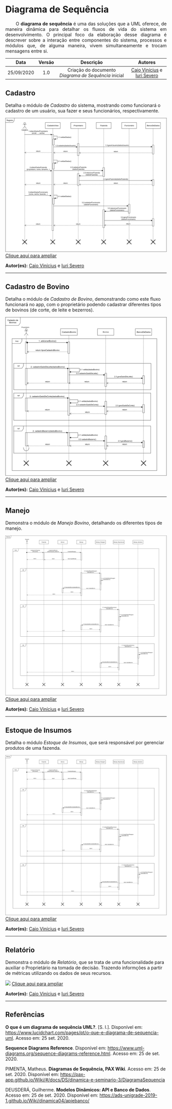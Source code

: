 # Diagrama de Sequência

<p align="justify"> &emsp;&emsp; O <strong>diagrama de sequência</strong> é uma das soluções que a UML oferece, de maneira dinâmica para detalhar os fluxos de vida do sistema em desenvolvimento. O principal foco da elaboração desse diagrama é descrever sobre a interação entre componentes do sistema, processos e módulos que, de alguma maneira, vivem simultaneamente e trocam mensagens entre si.


</p>

|    Data    | Versão |                Descrição                |                     Autores                     |
| :--------: | :----: | :-------------------------------------: | :-------------------------------------------: |
| 25/09/2020 |  1.0   | Criação do documento <i>Diagrama de Sequência</i>  inicial | [Caio Vinícius](https://github.com/caiovfernandes) e [Iuri Severo](https://github.com/iurisevero) |


## Cadastro
Detalha o módulo de *Cadastro* do sistema, mostrando como funcionará o cadastro de um usuário, sua fazer e seus funcionários, respectivamente.

<img src="docs/Assets/Img/Modeling/SequenceDiagram/SequenceDiagram-RegistroELogin.png">
<a href="docs/Assets/Img/Modeling/SequenceDiagram/SequenceDiagram-RegistroELogin.png"> Clique aqui para ampliar</a>

**Autor(es):** [Caio Vinícius](https://github.com/caiovfernandes) e [Iuri Severo](https://github.com/iurisevero)

---

## Cadastro de Bovino
Detalha o módulo de *Cadastro de Bovino*, demonstrando como este fluxo funcionará no app, com o proprietário podendo cadastrar diferentes tipos de bovinos (de corte, de leite e bezerros).

<img src="docs/Assets/Img/Modeling/SequenceDiagram/SequenceDiagram-CadastroDeBovino.png">
<a href="docs/Assets/Img/Modeling/SequenceDiagram/SequenceDiagram-CadastroDeBovino.png"> Clique aqui para ampliar</a>

**Autor(es):** [Caio Vinícius](https://github.com/caiovfernandes) e [Iuri Severo](https://github.com/iurisevero)

---

## Manejo
Demonstra o módulo de *Manejo Bovino*, detalhando os diferentes tipos de manejo.

<img src="docs/Assets/Img/Modeling/SequenceDiagram/SequenceDiagram-Manejo.png">
<a href="docs/Assets/Img/Modeling/SequenceDiagram/SequenceDiagram-Manejo.png"> Clique aqui para ampliar</a>

**Autor(es):** [Caio Vinícius](https://github.com/caiovfernandes) e [Iuri Severo](https://github.com/iurisevero)

---

## Estoque de Insumos
Detalha o módulo *Estoque de Insumos*, que será responsável por gerenciar produtos de uma fazenda.

<img src="docs/Assets/Img/Modeling/SequenceDiagram/SequenceDiagram-Manejo.png">
<a href="docs/Assets/Img/Modeling/SequenceDiagram/SequenceDiagram-Manejo.png"> Clique aqui para ampliar</a>

**Autor(es):** [Caio Vinícius](https://github.com/caiovfernandes) e [Iuri Severo](https://github.com/iurisevero)

---

## Relatório
Demonstra o módulo de *Relatório*, que se trata de uma funcionalidade para auxiliar o Proprietário na tomada de decisão. Trazendo informções a partir de métricas utilizando os dados de seus recursos.

<img src="docs/Assets/Img/Modeling/SequenceDiagram/SequenceDiagram-Relatório.png">
<a href="docs/Assets/Img/Modeling/SequenceDiagram/SequenceDiagram-Relatório.png"> Clique aqui para ampliar</a>

**Autor(es):** [Caio Vinícius](https://github.com/caiovfernandes) e [Iuri Severo](https://github.com/iurisevero)

---

## Referências
**O que é um diagrama de sequência UML?**. [S. l.]. Disponível em: https://www.lucidchart.com/pages/pt/o-que-e-diagrama-de-sequencia-uml. Acesso em: 25 set. 2020.

**Sequence Diagrams Reference**. Disponível em:
https://www.uml-diagrams.org/sequence-diagrams-reference.html. Acesso em: 25 de set. 2020.

PIMENTA, Matheus. **Diagramas de Sequência, PAX Wiki**. Acesso em: 25 de set. 2020. Disponível em: https://pax-app.github.io/Wiki/#/docs/DS/dinamica-e-seminario-3/DiagramaSequencia

DEUSDERÁ, Guilherme. **Modelos Dinâmicos: API e Banco de Dados**. Acesso em: 25 de set. 2020. Disponível em: https://ads-unigrade-2019-1.github.io/Wiki/dinamica04/apiebanco/


